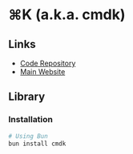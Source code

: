 # ⌘K (a.k.a. cmdk)

## Links

- [Code Repository](https://github.com/pacocoursey/cmdk)
- [Main Website](https://cmdk.paco.me)

## Library

### Installation

```sh
# Using Bun
bun install cmdk
```
